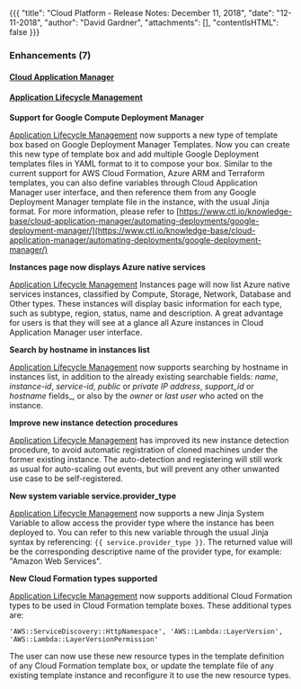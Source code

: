 {{{
"title": "Cloud Platform - Release Notes: December 11, 2018",
"date": "12-11-2018",
"author": "David Gardner",
"attachments": [],
"contentIsHTML": false
}}}

### Enhancements (7)

#### [Cloud Application Manager](https://www.ctl.io/cloud-application-manager/)

#### [Application Lifecycle Management](https://www.ctl.io/cloud-application-manager/application-lifecycle-management/)

**Support for Google Compute Deployment Manager**

[Application Lifecycle Management](https://www.ctl.io/cloud-application-manager/application-lifecycle-management/) now supports a new type of template box based on Google Deployment Manager Templates. Now you can create this new type of template box and add multiple Google Deployment templates files in YAML format to it to compose your box. Similar to the current support for AWS Cloud Formation, Azure ARM and Terraform templates, you can also define variables through Cloud Application Manager user interface, and then reference them from any Google Deployment Manager template file in the instance, with the usual Jinja format. For more information, please refer to [https://www.ctl.io/knowledge-base/cloud-application-manager/automating-deployments/google-deployment-manager/](https://www.ctl.io/knowledge-base/cloud-application-manager/automating-deployments/google-deployment-manager/)

**Instances page now displays Azure native services**

[Application Lifecycle Management](https://www.ctl.io/cloud-application-manager/application-lifecycle-management/) Instances page will now list Azure native services instances, classified by Compute, Storage, Network, Database and Other types. These instances will display basic information for each type, such as subtype, region, status, name and description. A great advantage for users is that they will see at a glance all Azure instances in Cloud Application Manager user interface.

**Search by hostname in instances list**

[Application Lifecycle Management](https://www.ctl.io/cloud-application-manager/application-lifecycle-management/) now supports searching by hostname in instances list, in addition to the already existing searchable fields: _name_, _instance-id_, _service-id_, _public_ or _private IP address_, _support_id_ or _hostname_ fields_, or also by the _owner_ or _last user_ who acted on the instance.

**Improve new instance detection procedures**

[Application Lifecycle Management](https://www.ctl.io/cloud-application-manager/application-lifecycle-management/) has improved its new instance detection procedure, to avoid automatic registration of cloned machines under the former existing instance. The auto-detection and registering will still work as usual for auto-scaling out events, but will prevent any other unwanted use case to be self-registered.

**New system variable service.provider_type**

[Application Lifecycle Management](https://www.ctl.io/cloud-application-manager/application-lifecycle-management/) now supports a new Jinja System Variable to allow access the provider type where the instance has been deployed to. You can refer to this new variable through the usual Jinja syntax by referencing: `{{ service.provider_type }}`. The returned value will be the corresponding descriptive name of the provider type, for example: "Amazon Web Services".

**New Cloud Formation types supported**

[Application Lifecycle Management](https://www.ctl.io/cloud-application-manager/application-lifecycle-management/) now supports additional Cloud Formation types to be used in Cloud Formation template boxes. These additional types are:

``'AWS::ServiceDiscovery::HttpNamespace', 'AWS::Lambda::LayerVersion', 'AWS::Lambda::LayerVersionPermission'``

The user can now use these new resource types in the template definition of any Cloud Formation template box, or update the template file of any existing template instance and reconfigure it to use the new resource types.

